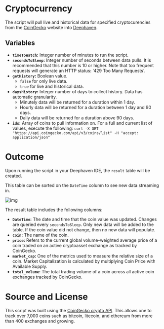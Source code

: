 # Cryptocurrency

The script will pull live and historical data for specified cryptocurencies from the [CoinGecko](https://www.coingecko.com/) website into [Deephaven](https://github.com/deephaven/deephaven-core).

## Variables
- **`timeToWatch`:** Integer number of minutes to run the script.
- **`secondsToSleep`:** Integer number of seconds between data pulls.  It is recommended that this number is 10 or higher. Note that too frequent requests will generate an HTTP status: '429 Too Many Requests'. 
- **`getHistory`:** Boolean value.
   -  `false` for only live data.
   -  `true` for live and historical data.
- **`daysHistory`:** Integer number of days to collect history. Data has automatic granularity. 
   - Minutely data will be returned for a duration within 1 day.
   - Hourly data will be returned for a duration between 1 day and 90 days.
   - Daily data will be returned for a duration above 90 days.
- **`ids`:** Array of coins to pull information on. For a full and current list of values, execute the following: `curl -X GET "https://api.coingecko.com/api/v3/coins/list" -H "accept: application/json"`


# Outcome

Upon running the script in your Deephaven IDE, the `result` table will be created.  

This table can be sorted on the `DateTime` column to see new data streaming in.

![img](./crypto1.png)

The result table includes the following columns:

- **`DateTime`:** The date and time that the coin value was updated.  Changes are queried every `secondsToSleep`.  Only new data will be added to the table.  If the coin value did not change, then no new data will populate. 
- **`Coin`:** The name of the coin. 
- **`price`:** Refers to the current global volume-weighted average price of a coin traded on an active cryptoasset exchange as tracked by CoinGecko.
- **`market_cap`:** One of the metrics used to measure the relative size of a coin. Market Capitalization is calculated by multiplying Coin Price with Available Supply.
- **`total_volume`:** The total trading volume of a coin across all active coin exchanges tracked by CoinGecko.


# Source and License

This script was built using the [CoinGecko crypto API](https://www.coingecko.com/).  This allows one to track over 7,000 coins such as bitcoin, litecoin, and ethereum from more than 400 exchanges and growing.
